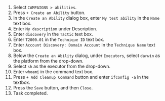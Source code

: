1. Select `CAMPAIGNS > abilities`.
1. Press `+ Create an Ability` button.
1. In the `Create an Ability` dialog box, enter `My test ability` in the `Name` text box.
1. Enter `My description` under Description.
1. Enter `discovery` in the `Tactic` text box.
1. Enter `T2000.01` in the `Technique ID` text box.
1. Enter `Account Discovery: Domain Account` in the `Technique Name` text box.
1. Below the `Create an Ability` dialog, under `Executors`, select `darwin` as the platform from the drop-down.
1. Select `sh` as the executor from the drop-down.
1. Enter `whoami` in the command text box.
1. Press `+ Add Cleanup Command` button and enter `ifconfig -a` in the textbox.
1. Press the `Save` button, and then `Close`.
1. Task completed.